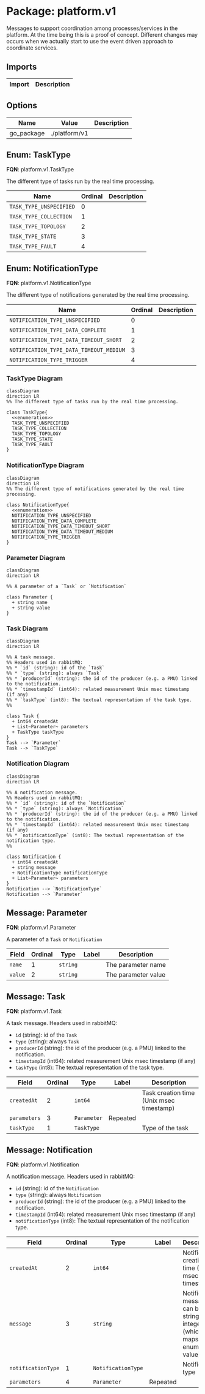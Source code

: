 # Package: platform.v1

<!-- markdownlint-disable --> 
Messages to support coordination among processes/services in the platform.
At the time being this is a proof of concept. Different changes may occurs
when we actually start to use the event driven approach to coordinate
services.


## Imports

| Import | Description |
|--------|-------------|



## Options

| Name       | Value         | Description |
|------------|---------------|-------------|
| go_package | ./platform/v1 |             |



## Enum: TaskType

**FQN**: platform.v1.TaskType

The different type of tasks run by the real time processing.


| Name                    | Ordinal | Description |
|-------------------------|---------|-------------|
| `TASK_TYPE_UNSPECIFIED` | 0       |             |
| `TASK_TYPE_COLLECTION`  | 1       |             |
| `TASK_TYPE_TOPOLOGY`    | 2       |             |
| `TASK_TYPE_STATE`       | 3       |             |
| `TASK_TYPE_FAULT`       | 4       |             |


## Enum: NotificationType

**FQN**: platform.v1.NotificationType

The different type of notifications generated by the real time processing.


| Name                                    | Ordinal | Description |
|-----------------------------------------|---------|-------------|
| `NOTIFICATION_TYPE_UNSPECIFIED`         | 0       |             |
| `NOTIFICATION_TYPE_DATA_COMPLETE`       | 1       |             |
| `NOTIFICATION_TYPE_DATA_TIMEOUT_SHORT`  | 2       |             |
| `NOTIFICATION_TYPE_DATA_TIMEOUT_MEDIUM` | 3       |             |
| `NOTIFICATION_TYPE_TRIGGER`             | 4       |             |



### TaskType Diagram

```mermaid
classDiagram
direction LR
%% The different type of tasks run by the real time processing.

class TaskType{
  <<enumeration>>
  TASK_TYPE_UNSPECIFIED
  TASK_TYPE_COLLECTION
  TASK_TYPE_TOPOLOGY
  TASK_TYPE_STATE
  TASK_TYPE_FAULT
}
```
### NotificationType Diagram

```mermaid
classDiagram
direction LR
%% The different type of notifications generated by the real time processing.

class NotificationType{
  <<enumeration>>
  NOTIFICATION_TYPE_UNSPECIFIED
  NOTIFICATION_TYPE_DATA_COMPLETE
  NOTIFICATION_TYPE_DATA_TIMEOUT_SHORT
  NOTIFICATION_TYPE_DATA_TIMEOUT_MEDIUM
  NOTIFICATION_TYPE_TRIGGER
}
```
### Parameter Diagram

```mermaid
classDiagram
direction LR

%% A parameter of a `Task` or `Notification`

class Parameter {
  + string name
  + string value
}

```
### Task Diagram

```mermaid
classDiagram
direction LR

%% A task message.
%% Headers used in rabbitMQ:
%% * `id` (string): id of the `Task`
%% * `type` (string): always `Task`
%% * `producerId` (string): the id of the producer (e.g. a PMU) linked to the notification.
%% * `timestampId` (int64): related measurement Unix msec timestamp (if any)
%% * `taskType` (int8): The textual representation of the task type.
%% 

class Task {
  + int64 createdAt
  + List~Parameter~ parameters
  + TaskType taskType
}
Task --> `Parameter`
Task --> `TaskType`

```
### Notification Diagram

```mermaid
classDiagram
direction LR

%% A notification message.
%% Headers used in rabbitMQ:
%% * `id` (string): id of the `Notification`
%% * `type` (string): always `Notification`
%% * `producerId` (string): the id of the producer (e.g. a PMU) linked to the notification.
%% * `timestampId` (int64): related measurement Unix msec timestamp (if any)
%% * `notificationType` (int8): The textual representation of the notification type.
%% 

class Notification {
  + int64 createdAt
  + string message
  + NotificationType notificationType
  + List~Parameter~ parameters
}
Notification --> `NotificationType`
Notification --> `Parameter`

```

## Message: Parameter

**FQN**: platform.v1.Parameter

A parameter of a `Task` or `Notification`


| Field   | Ordinal | Type     | Label | Description          |
|---------|---------|----------|-------|----------------------|
| `name`  | 1       | `string` |       | The parameter name   |
| `value` | 2       | `string` |       | The parameter value  |




## Message: Task

**FQN**: platform.v1.Task

A task message.
Headers used in rabbitMQ:
* `id` (string): id of the `Task`
* `type` (string): always `Task`
* `producerId` (string): the id of the producer (e.g. a PMU) linked to the notification.
* `timestampId` (int64): related measurement Unix msec timestamp (if any)
* `taskType` (int8): The textual representation of the task type.



| Field        | Ordinal | Type        | Label    | Description                               |
|--------------|---------|-------------|----------|-------------------------------------------|
| `createdAt`  | 2       | `int64`     |          | Task creation time (Unix msec timestamp)  |
| `parameters` | 3       | `Parameter` | Repeated |                                           |
| `taskType`   | 1       | `TaskType`  |          | Type of the task                          |




## Message: Notification

**FQN**: platform.v1.Notification

A notification message.
Headers used in rabbitMQ:
* `id` (string): id of the `Notification`
* `type` (string): always `Notification`
* `producerId` (string): the id of the producer (e.g. a PMU) linked to the notification.
* `timestampId` (int64): related measurement Unix msec timestamp (if any)
* `notificationType` (int8): The textual representation of the notification type.



| Field              | Ordinal | Type               | Label    | Description                                                                          |
|--------------------|---------|--------------------|----------|--------------------------------------------------------------------------------------|
| `createdAt`        | 2       | `int64`            |          | Notification creation time (Unix msec timestamp)                                     |
| `message`          | 3       | `string`           |          | Notification message, it can be a string or a integer (which maps to a enum value).  |
| `notificationType` | 1       | `NotificationType` |          | Notification type                                                                    |
| `parameters`       | 4       | `Parameter`        | Repeated |                                                                                      |






<!-- Created by: Proto Diagram Tool -->
<!-- https://github.com/GoogleCloudPlatform/proto-gen-md-diagrams -->

